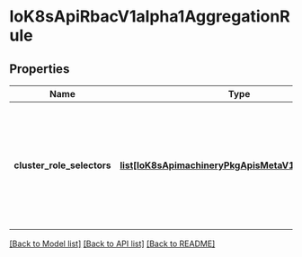 # IoK8sApiRbacV1alpha1AggregationRule

## Properties
Name | Type | Description | Notes
------------ | ------------- | ------------- | -------------
**cluster_role_selectors** | [**list[IoK8sApimachineryPkgApisMetaV1LabelSelector]**](IoK8sApimachineryPkgApisMetaV1LabelSelector.md) | ClusterRoleSelectors holds a list of selectors which will be used to find ClusterRoles and create the rules. If any of the selectors match, then the ClusterRole&#x27;s permissions will be added | [optional] 

[[Back to Model list]](../README.md#documentation-for-models) [[Back to API list]](../README.md#documentation-for-api-endpoints) [[Back to README]](../README.md)

